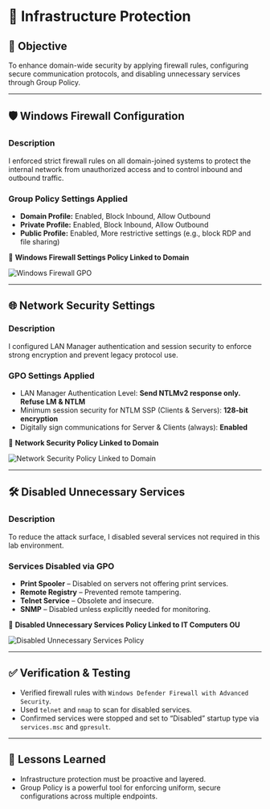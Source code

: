 # 🔐 Infrastructure Protection

## 🎯 Objective

To enhance domain-wide security by applying firewall rules, configuring secure communication protocols, and disabling unnecessary services through Group Policy.

---

## 🛡️ Windows Firewall Configuration

### Description

I enforced strict firewall rules on all domain-joined systems to protect the internal network from unauthorized access and to control inbound and outbound traffic.

### Group Policy Settings Applied

- **Domain Profile:** Enabled, Block Inbound, Allow Outbound
- **Private Profile:** Enabled, Block Inbound, Allow Outbound
- **Public Profile:** Enabled, More restrictive settings (e.g., block RDP and file sharing)

📸 **Windows Firewall Settings Policy Linked to Domain**

![Windows Firewall GPO](https://github.com/user-attachments/assets/a49d5f89-8945-4f9d-a21d-a85b7a8cf1ab)

---

## 🌐 Network Security Settings

### Description

I configured LAN Manager authentication and session security to enforce strong encryption and prevent legacy protocol use.

### GPO Settings Applied

- LAN Manager Authentication Level: **Send NTLMv2 response only. Refuse LM & NTLM**
- Minimum session security for NTLM SSP (Clients & Servers): **128-bit encryption**
- Digitally sign communications for Server & Clients (always): **Enabled**

📸 **Network Security Policy Linked to Domain**

![Network Security Policy Linked to Domain](https://github.com/user-attachments/assets/3251539c-cafe-4fbf-a1c2-3de1250c6382)

---

## 🛠️ Disabled Unnecessary Services

### Description

To reduce the attack surface, I disabled several services not required in this lab environment.

### Services Disabled via GPO

- **Print Spooler** – Disabled on servers not offering print services.
- **Remote Registry** – Prevented remote tampering.
- **Telnet Service** – Obsolete and insecure.
- **SNMP** – Disabled unless explicitly needed for monitoring.

📸 **Disabled Unnecessary Services Policy Linked to IT Computers OU**

![Disabled Unnecessary Services Policy](https://github.com/user-attachments/assets/69802663-c673-472f-856f-7713a73372a7)

---

## ✅ Verification & Testing

- Verified firewall rules with `Windows Defender Firewall with Advanced Security`.
- Used `telnet` and `nmap` to scan for disabled services.
- Confirmed services were stopped and set to “Disabled” startup type via `services.msc` and `gpresult`.

---

## 🔁 Lessons Learned

- Infrastructure protection must be proactive and layered.
- Group Policy is a powerful tool for enforcing uniform, secure configurations across multiple endpoints.
